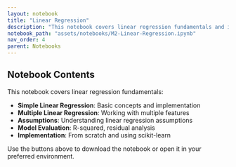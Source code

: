 ```yaml
---
layout: notebook
title: "Linear Regression"
description: "This notebook covers linear regression fundamentals and implementation."
notebook_path: "assets/notebooks/M2-Linear-Regression.ipynb"
nav_order: 4
parent: Notebooks
---
```


## Notebook Contents

This notebook covers linear regression fundamentals:

- **Simple Linear Regression**: Basic concepts and implementation
- **Multiple Linear Regression**: Working with multiple features
- **Assumptions**: Understanding linear regression assumptions
- **Model Evaluation**: R-squared, residual analysis
- **Implementation**: From scratch and using scikit-learn

Use the buttons above to download the notebook or open it in your preferred environment.
